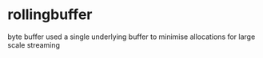 # rollingbuffer
byte buffer used a single underlying buffer to minimise allocations for large scale streaming
